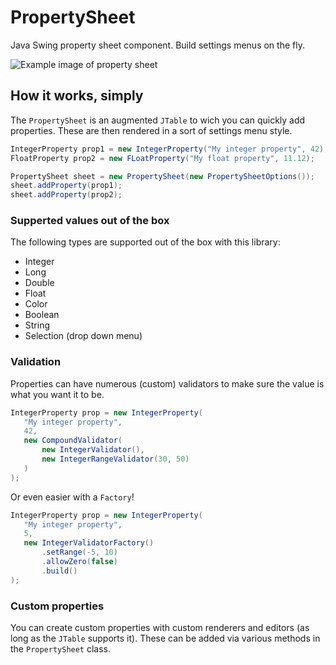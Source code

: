 # PropertySheet
Java Swing property sheet component. Build settings menus on the fly.  

![Example image of property sheet](https://i.imgur.com/gd79Tyi.png)

## How it works, simply
The `PropertySheet` is an augmented `JTable` to wich you can quickly add properties. These are then rendered in a sort of settings menu style.  
```java
IntegerProperty prop1 = new IntegerProperty("My integer property", 42);
FloatProperty prop2 = new FLoatProperty("My float property", 11.12);

PropertySheet sheet = new PropertySheet(new PropertySheetOptions());
sheet.addProperty(prop1);
sheet.addProperty(prop2);
```
### Supperted values out of the box
The following types are supported out of the box with this library:
- Integer
- Long
- Double
- Float
- Color
- Boolean
- String
- Selection (drop down menu)

### Validation
Properties can have numerous (custom) validators to make sure the value is what you want it to be. 
```java
IntegerProperty prop = new IntegerProperty(
   "My integer property",
   42,
   new CompoundValidator(
       new IntegerValidator(),
       new IntegerRangeValidator(30, 50)
   )
);
```
Or even easier with a `Factory`!
```java
IntegerProperty prop = new IntegerProperty(
   "My integer property",
   5,
   new IntegerValidatorFactory()
       .setRange(-5, 10)
       .allowZero(false)
       .build()
);
```
### Custom properties
You can create custom properties with custom renderers and editors (as long as the `JTable` supports it). These can be added via various methods in the `PropertySheet` class. 
